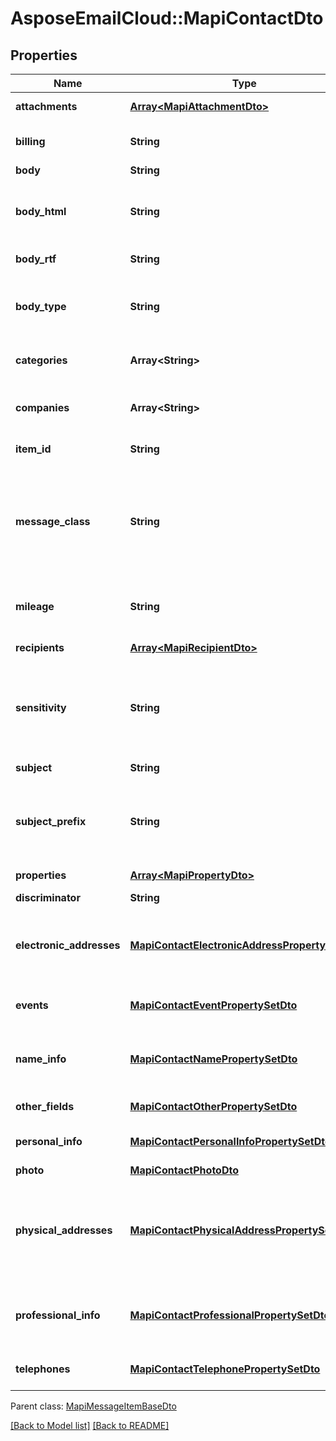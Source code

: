 # AsposeEmailCloud::MapiContactDto
## Properties
Name | Type | Description | Notes
------------ | ------------- | ------------- | -------------
**attachments** | [**Array&lt;MapiAttachmentDto&gt;**](MapiAttachmentDto.md) | Message item attachments.              | [optional] 
**billing** | **String** | Billing information associated with an item.              | [optional] 
**body** | **String** | Message text.              | [optional] 
**body_html** | **String** | Gets the BodyRtf of the message converted to HTML, if present, otherwise an empty string.              | [optional] 
**body_rtf** | **String** | RTF formatted message text.              | [optional] 
**body_type** | **String** | The content type of message body. Enum, available values: PlainText, Html, Rtf | 
**categories** | **Array&lt;String&gt;** | Contains keywords or categories for the message object.              | [optional] 
**companies** | **Array&lt;String&gt;** | Contains the names of the companies that are associated with an item.              | [optional] 
**item_id** | **String** | The item id, uses with a server.              | [optional] 
**message_class** | **String** | Case-sensitive string that identifies the sender-defined message class, such as IPM.Note. The message class specifies the type, purpose, or content of the message.              | [optional] 
**mileage** | **String** | Contains the mileage information that is associated with an item.              | [optional] 
**recipients** | [**Array&lt;MapiRecipientDto&gt;**](MapiRecipientDto.md) | Recipients of the message.              | [optional] 
**sensitivity** | **String** | Contains values that indicate the message sensitivity. Enum, available values: None, Personal, Private, CompanyConfidential | 
**subject** | **String** | Subject of the message.              | [optional] 
**subject_prefix** | **String** | Subject prefix that typically indicates some action on a message, such as \&quot;FW: \&quot; for forwarding.              | [optional] 
**properties** | [**Array&lt;MapiPropertyDto&gt;**](MapiPropertyDto.md) | List of MAPI properties              | [optional] 
**discriminator** | **String** |  | 
**electronic_addresses** | [**MapiContactElectronicAddressPropertySetDto**](MapiContactElectronicAddressPropertySetDto.md) | Specify properties for up to three different e-mail addresses and three different fax addresses.              | [optional] 
**events** | [**MapiContactEventPropertySetDto**](MapiContactEventPropertySetDto.md) | Specify events associated with a contact.              | [optional] 
**name_info** | [**MapiContactNamePropertySetDto**](MapiContactNamePropertySetDto.md) | The properties are used to specify the name of the person represented by the contact.              | [optional] 
**other_fields** | [**MapiContactOtherPropertySetDto**](MapiContactOtherPropertySetDto.md) | Specify other fields of contact.              | [optional] 
**personal_info** | [**MapiContactPersonalInfoPropertySetDto**](MapiContactPersonalInfoPropertySetDto.md) | Specify other additional contact information.              | [optional] 
**photo** | [**MapiContactPhotoDto**](MapiContactPhotoDto.md) | Contact photo.              | [optional] 
**physical_addresses** | [**MapiContactPhysicalAddressPropertySetDto**](MapiContactPhysicalAddressPropertySetDto.md) | Specify three physical addresses: Home Address, Work Address, and Other Address. One of the addresses can be marked as the Mailing Address.              | [optional] 
**professional_info** | [**MapiContactProfessionalPropertySetDto**](MapiContactProfessionalPropertySetDto.md) | Properties are used to store professional details for the person represented by the contact.              | [optional] 
**telephones** | [**MapiContactTelephonePropertySetDto**](MapiContactTelephonePropertySetDto.md) | Specify telephone numbers for the contact.              | [optional] 

 Parent class: [MapiMessageItemBaseDto](MapiMessageItemBaseDto.md)

[[Back to Model list]](Models.md) [[Back to README]](README.md)


